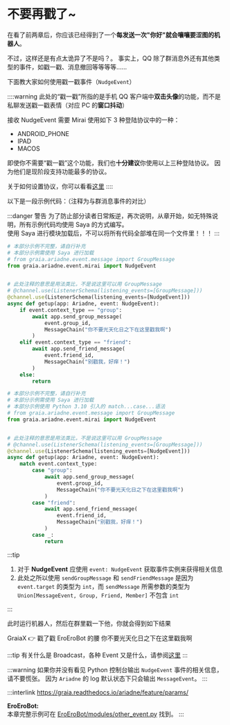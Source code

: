 # 不要再戳了~

在看了前两章后，你应该已经得到了一个**每发送一次"你好"就会嚷嚷要涩图的机器人**。

不过，这样还是有点太诡异了<curtain>不是吗？</curtain>。
事实上，QQ 除了群消息外还有其他类型的事件，如戳一戳、消息撤回等等等等……

下面教大家如何使用戳一戳事件（`NudgeEvent`）

::::warning
此处的“戳一戳”所指的是手机 QQ 客户端中**双击头像**的功能，而不是私聊发送戳一戳表情（对应 PC 的**窗口抖动**）

接收 NudgeEvent 需要 Mirai 使用如下 3 种登陆协议中的一种：

- ANDROID_PHONE
- IPAD
- MACOS

即使你不需要“戳一戳”这个功能，我们也**十分建议**你使用以上三种登陆协议。
因为他们是现阶段支持功能最多的协议。

关于如何设置协议，你可以看看[这里](/before/install_mirai.md#关于账号协议问题)
::::

以下是一段示例代码：（注释为与群消息事件的对比）

:::danger 警告
为了防止部分读者日常叛逆，再次说明，从章开始，如无特殊说明，所有示例代码均使用 Saya 的方式编写。  
使用 Saya 进行模块加载后，不可以将所有代码全部堆在同一个文件里！！！
:::

<CodeGroup>
<CodeGroupItem title="Python <= 3.9">

```python
# 本部分示例不完整，请自行补充
# 本部分示例需使用 Saya 进行加载
# from graia.ariadne.event.message import GroupMessage
from graia.ariadne.event.mirai import NudgeEvent


# 此处注释的意思是用法类比，不是说这里可以用 GroupMessage
# @channel.use(ListenerSchema(listening_events=[GroupMessage]))
@channel.use(ListenerSchema(listening_events=[NudgeEvent]))
async def getup(app: Ariadne, event: NudgeEvent):
    if event.context_type == "group":
        await app.send_group_message(
            event.group_id,
            MessageChain("你不要光天化日之下在这里戳我啊")
        )
    elif event.context_type == "friend":
        await app.send_friend_message(
            event.friend_id,
            MessageChain("别戳我，好痒！")
        )
    else:
        return
```

</CodeGroupItem>
<CodeGroupItem title="Python >= 3.10">

```python
# 本部分示例不完整，请自行补充
# 本部分示例需使用 Saya 进行加载
# 本部分示例使用 Python 3.10 引入的 match...case...语法
# from graia.ariadne.event.message import GroupMessage
from graia.ariadne.event.mirai import NudgeEvent


# 此处注释的意思是用法类比，不是说这里可以用 GroupMessage
# @channel.use(ListenerSchema(listening_events=[GroupMessage]))
@channel.use(ListenerSchema(listening_events=[NudgeEvent]))
async def getup(app: Ariadne, event: NudgeEvent):
    match event.context_type:
        case "group":
            await app.send_group_message(
                event.group_id,
                MessageChain("你不要光天化日之下在这里戳我啊")
            )
        case "friend":
            await app.send_friend_message(
                event.friend_id,
                MessageChain("别戳我，好痒！")
            )
        case _:
            return
```

</CodeGroupItem>
</CodeGroup>

:::tip

1. 对于 **NudgeEvent** 应使用 `event: NudgeEvent` 获取事件实例来获得相关信息
2. 此处之所以使用 `sendGroupMessage` 和 `sendFriendMessage` 是因为 `event.target` 的类型为 `int`，而 `sendMessage` 所需参数的类型为 `Union[MessageEvent, Group, Friend, Member]` 不包含 `int`

:::

此时运行机器人，然后在群里戳一下他，你就会得到如下结果

<chat-window title="Graia Framework Community">
  <chat-toast>GraiaX 👉 戳了戳 EroEroBot 的腰</chat-toast>
  <chat-msg name="EroEroBot" avatar="/avatar/ero.webp">你不要光天化日之下在这里戳我啊</chat-msg>
</chat-window>

:::tip
有关什么是 Broadcast，各种 Event 又是什么，请参阅[这里](/before/QA.html#_3-%E4%BB%80%E4%B9%88%E6%98%AF-broadcastcontrol)
:::

:::warning
如果你并没有看见 Python 控制台输出 `NudgeEvent` 事件的相关信息，请不要慌张。
因为 `Ariadne` 的 log 默认状态下只会输出 `MessageEvent`。
:::

:::interlink
<https://graia.readthedocs.io/ariadne/feature/params/>

**EroEroBot:**  
本章完整示例可在 [EroEroBot/modules/other_event.py](https://github.com/GraiaCommunity/EroEroBot/blob/master/modules/other_event.py) 找到。
:::
